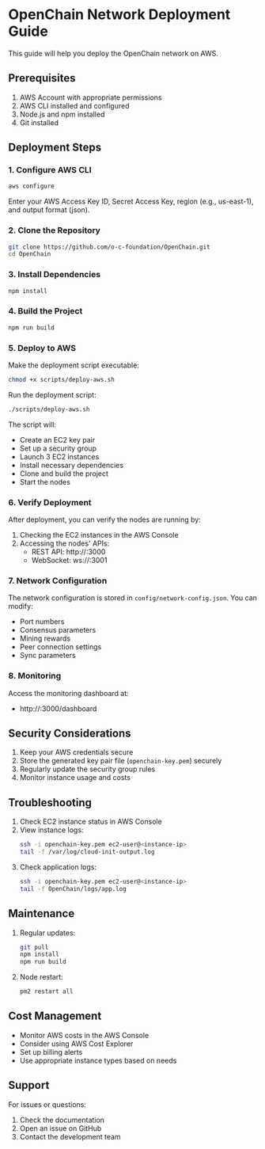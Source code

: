 # OpenChain Network Deployment Guide

This guide will help you deploy the OpenChain network on AWS.

## Prerequisites

1. AWS Account with appropriate permissions
2. AWS CLI installed and configured
3. Node.js and npm installed
4. Git installed

## Deployment Steps

### 1. Configure AWS CLI

```bash
aws configure
```

Enter your AWS Access Key ID, Secret Access Key, region (e.g., us-east-1), and output format (json).

### 2. Clone the Repository

```bash
git clone https://github.com/o-c-foundation/OpenChain.git
cd OpenChain
```

### 3. Install Dependencies

```bash
npm install
```

### 4. Build the Project

```bash
npm run build
```

### 5. Deploy to AWS

Make the deployment script executable:

```bash
chmod +x scripts/deploy-aws.sh
```

Run the deployment script:

```bash
./scripts/deploy-aws.sh
```

The script will:
- Create an EC2 key pair
- Set up a security group
- Launch 3 EC2 instances
- Install necessary dependencies
- Clone and build the project
- Start the nodes

### 6. Verify Deployment

After deployment, you can verify the nodes are running by:

1. Checking the EC2 instances in the AWS Console
2. Accessing the nodes' APIs:
   - REST API: http://<instance-ip>:3000
   - WebSocket: ws://<instance-ip>:3001

### 7. Network Configuration

The network configuration is stored in `config/network-config.json`. You can modify:
- Port numbers
- Consensus parameters
- Mining rewards
- Peer connection settings
- Sync parameters

### 8. Monitoring

Access the monitoring dashboard at:
- http://<instance-ip>:3000/dashboard

## Security Considerations

1. Keep your AWS credentials secure
2. Store the generated key pair file (`openchain-key.pem`) securely
3. Regularly update the security group rules
4. Monitor instance usage and costs

## Troubleshooting

1. Check EC2 instance status in AWS Console
2. View instance logs:
   ```bash
   ssh -i openchain-key.pem ec2-user@<instance-ip>
   tail -f /var/log/cloud-init-output.log
   ```
3. Check application logs:
   ```bash
   ssh -i openchain-key.pem ec2-user@<instance-ip>
   tail -f OpenChain/logs/app.log
   ```

## Maintenance

1. Regular updates:
   ```bash
   git pull
   npm install
   npm run build
   ```

2. Node restart:
   ```bash
   pm2 restart all
   ```

## Cost Management

- Monitor AWS costs in the AWS Console
- Consider using AWS Cost Explorer
- Set up billing alerts
- Use appropriate instance types based on needs

## Support

For issues or questions:
1. Check the documentation
2. Open an issue on GitHub
3. Contact the development team 